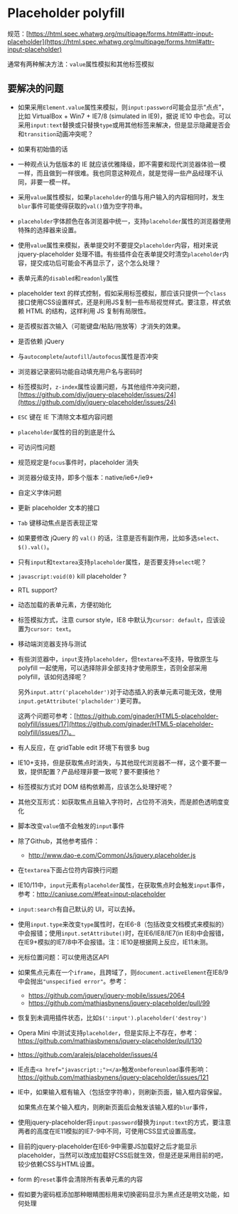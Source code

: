 Placeholder polyfill
====================

规范：[https://html.spec.whatwg.org/multipage/forms.html#attr-input-placeholder](https://html.spec.whatwg.org/multipage/forms.html#attr-input-placeholder)

通常有两种解决方法：`value`属性模拟和其他标签模拟

## 要解决的问题

- 如果采用`Element.value`属性来模拟，则`input:password`可能会显示“点点”，比如 VirtualBox + Win7 + IE7/8 (simulated in IE9)，据说 IE10 中也会。可以采用`input:text`替换或只替换`type`或用其他标签来解决，但是显示隐藏是否会和`transition`动画冲突呢？

- 如果有初始值的话

- 一种观点认为低版本的 IE 就应该优雅降级，即不需要和现代浏览器体验一模一样，而且做到一样很难。我也同意这种观点，就是觉得一些产品经理不认同，非要一模一样。

- 采用`value`属性模拟，如果`placeholder`的值与用户输入的内容相同时，发生`blur`事件可能使得获取的`val()`值为空字符串。

- `placeholder`字体颜色在各浏览器中统一，支持`placeholder`属性的浏览器使用特殊的选择器来设置。

- 使用`value`属性来模拟，表单提交时不要提交`placeholder`内容，相对来说 jquery-placeholder 处理不错。有些插件会在表单提交时清空`placeholder`内容，提交成功后可能会不再显示了，这个怎么处理？

- 表单元素的`disabled`和`readonly`属性

- placeholder text 的样式控制，假如采用标签模拟，那应该只提供一个`class`接口使用CSS设置样式，还是利用JS复制一些布局视觉样式。要注意，样式依赖 HTML 的结构，这样利用 JS 复制有局限性。

- 是否模拟首次输入（可能键盘/粘贴/拖放等）才消失的效果。

- 是否依赖 jQuery

- 与`autocomplete`/`autofill`/`autofocus`属性是否冲突

- 浏览器记录密码功能自动填充用户名与密码时

- 标签模拟时，`z-index`属性设置问题，与其他组件冲突问题，[https://github.com/diy/jquery-placeholder/issues/24](https://github.com/diy/jquery-placeholder/issues/24)

- `ESC` 键在 IE 下清除文本框内容问题

- `placeholder`属性的目的到底是什么

- 可访问性问题

- 规范规定是`focus`事件时，placeholder 消失

- 浏览器分级支持，即多个版本：native/ie6+/ie9+

- 自定义字体问题

- 更新 placeholder 文本的接口

- `Tab` 键移动焦点是否表现正常

- 如果要修改 jQuery 的 `val()` 的话，注意是否有副作用，比如多选`select`、`$().val()`。

- 只有`input`和`textarea`支持`placeholder`属性，是否要支持`select`呢？

- `javascript:void(0)` kill placeholder ?

- RTL support?

- 动态加载的表单元素，方便初始化

- 标签模拟方式，注意 cursor style，IE8 中默认为`cursor: default`，应该设置为`cursor: text`。

- 移动端浏览器支持与测试

- 有些浏览器中，`input`支持`placeholder`，但`textarea`不支持，导致原生与 polyfill 一起使用，可以选择除非全部支持才使用原生，否则全部采用 polyfill，该如何选择呢？

  另外`input.attr('placeholder')`对于动态插入的表单元素可能无效，使用`input.getAttribute('placholder')`更可靠。

  这两个问题可参考：[https://github.com/ginader/HTML5-placeholder-polyfill/issues/17](https://github.com/ginader/HTML5-placeholder-polyfill/issues/17)。

- 有人反应，在 gridTable edit 环境下有很多 bug

- IE10+支持，但是获取焦点时消失，与其他现代浏览器不一样，这个要不要一致，提供配置？产品经理非要一致呢？要不要揍他？

- 标签模拟方式对 DOM 结构依赖高，应该怎么处理好呢？

- 其他交互形式：如获取焦点且输入字符时，占位符不消失，而是颜色透明度变化

- 脚本改变`value`值不会触发的`input`事件

- 除了Github，其他参考插件：

  - http://www.dao-e.com/Common/Js/jquery.placeholder.js

- 在`textarea`下面占位符内容换行问题

- IE10/11中，`input`元素有`placeholder`属性，在获取焦点时会触发`input`事件，参考：http://caniuse.com/#feat=input-placeholder

- `input:search`有自己默认的 UI，可以去掉。

- 使用`input.type`来改变`type`属性时，在IE6-8（包括改变文档模式来模拟的）中会报错；使用`input.setAttribute()`时，在IE6/IE8/IE7(in IE8)中会报错，在IE9+模拟的IE7/8中不会报错。注：IE10是根据网上反应，IE11未测。

- 光标位置问题：可以使用选区API

- 如果焦点元素在一个`iframe`，且跨域了，则`document.activeElement`在IE8/9中会抛出`"unspecified error"`。参考：

  - https://github.com/jquery/jquery-mobile/issues/2064
  - https://github.com/mathiasbynens/jquery-placeholder/pull/99

- 恢复到未调用插件状态，比如`$(':input').placeholder('destroy')`

- Opera Mini 中测试支持`placeholder`，但是实际上不存在，参考：https://github.com/mathiasbynens/jquery-placeholder/pull/130

- https://github.com/aralejs/placeholder/issues/4

- IE点击`<a href="javascript:;"></a>`触发`onbeforeunload`事件影响：https://github.com/mathiasbynens/jquery-placeholder/issues/121

- IE中，如果输入框有输入（包括空字符串），则刷新页面，输入框内容保留。

  如果焦点在某个输入框内，则刷新页面后会触发该输入框的`blur`事件，

- 使用jquery-placeholder将`input:password`替换为`input:text`的方式，要注意两者的高度在IE11模拟的IE7-9中不同，可使用CSS显式设置高度。

- 目前的jquery-placeholder在IE6-9中需要JS加载好之后才能显示placeholder，当然可以改成加载好CSS后就生效，但是还是采用目前的吧，较少依赖CSS与HTML设置。

- form 的`reset`事件会清除所有表单元素的内容

- 假如要为密码框添加那种眼睛图标用来切换密码显示为黑点还是明文功能，如何处理
